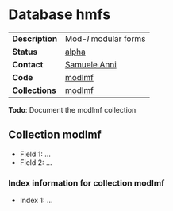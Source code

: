 # Database hmfs

|||
|---|---|
|**Description**|Mod-_l_ modular forms|
|**Status**|[alpha](http://beta.lmfdb.org/ModularForm/GL2/ModL/)|
|**Contact**|[Samuele Anni](https://github.com/sanni85)|
|**Code**|[modlmf](https://github.com/LMFDB/lmfdb/tree/master/lmfdb/modlmf)|
|**Collections**|[modlmf](http://www.lmfdb.org/api/mod_l_eigenvalues/modlmf)|

**Todo**: Document the modlmf collection

## Collection modlmf
* Field 1: ...
* Field 2: ...

### Index information for collection modlmf
* Index 1: ...
